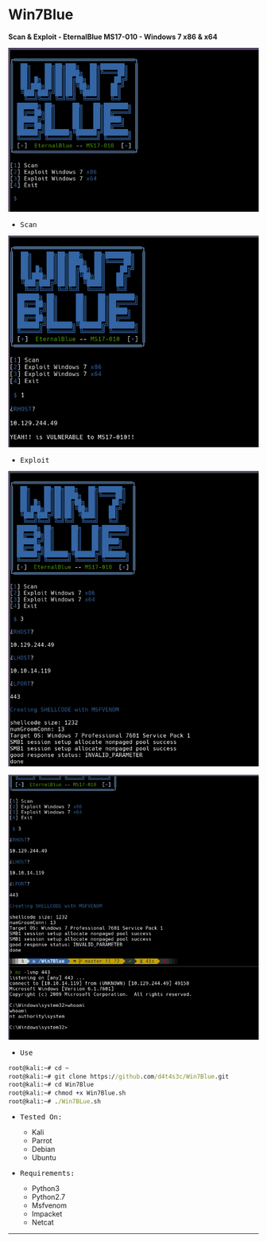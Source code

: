 # Win7Blue

**Scan & Exploit - EternalBlue MS17-010 - Windows 7 x86 & x64**

![](1.png)

- <kbd>Scan</kbd>

![](2.png)

- <kbd>Exploit</kbd>

![](3.png)

![](4.png)

- <kbd>Use</kbd>

```cmd
root@kali:~# cd ~
root@kali:~# git clone https://github.com/d4t4s3c/Win7Blue.git
root@kali:~# cd Win7Blue
root@kali:~# chmod +x Win7Blue.sh
root@kali:~# ./Win7BLue.sh
```

- <kbd>Tested On:</kbd>

  * Kali
  * Parrot
  * Debian
  * Ubuntu
  
- <kbd>Requirements:</kbd>

   * Python3
   * Python2.7
   * Msfvenom
   * Impacket
   * Netcat

---
